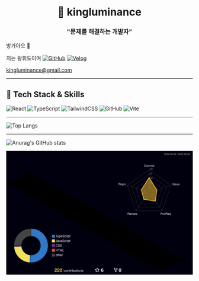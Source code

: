 <div align="center">

# 👑 kingluminance

### "문제를 해결하는 개발자"

</div>
방가아오 👋

저는 왕휘도이며
[![GitHub](https://img.shields.io/badge/GitHub-181717?style=flat-square&logo=github&logoColor=white)](https://github.com/kingluminance)
[![Velog](https://img.shields.io/badge/Velog-20C997?style=flat-square&logo=velog&logoColor=white)](https://velog.io/@lumin/posts)

kingluminance@gmail.com

---

## 🌈 Tech Stack & Skills

![React](https://img.shields.io/badge/React-61DAFB?style=flat-square&logo=react&logoColor=black)
![TypeScript](https://img.shields.io/badge/TypeScript-3178C6?style=flat-square&logo=typescript&logoColor=white)
![TailwindCSS](https://img.shields.io/badge/Tailwind_CSS-06B6D4?style=flat-square&logo=tailwind-css&logoColor=white)
![GitHub](https://img.shields.io/badge/GitHub-181717?style=flat-square&logo=github&logoColor=white)
![Vite](https://img.shields.io/badge/Vite-C13584?style=flat-square&logo=vite&logoColor=white)

---
![Top Langs](https://github-readme-stats.vercel.app/api/top-langs/?username=kingluminance&layout=compact&theme=tokyonight)

---

![Anurag's GitHub stats](https://github-readme-stats.vercel.app/api?username=kingluminance&show_icons=true&theme=radical)

![](./profile-3d-contrib/profile-night-rainbow.svg)
